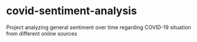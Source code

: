 # covid-sentiment-analysis
Project analyzing general sentiment over time regarding COVID-19 situation from different online sources

